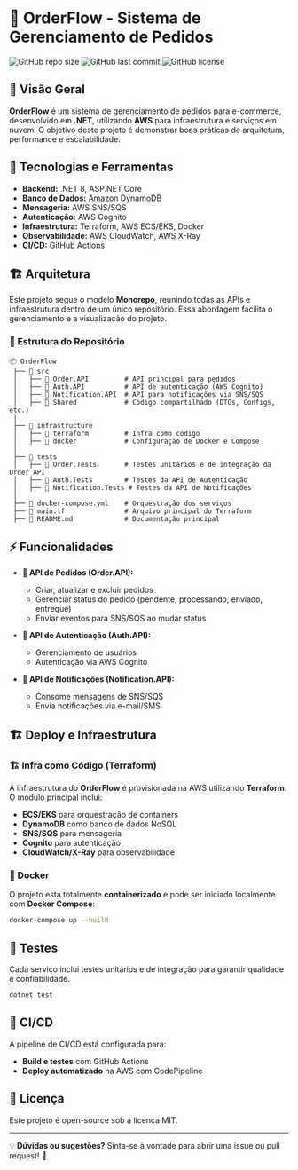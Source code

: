 # 🛒 OrderFlow - Sistema de Gerenciamento de Pedidos

![GitHub repo size](https://img.shields.io/github/repo-size/user/orderflow?style=flat-square)
![GitHub last commit](https://img.shields.io/github/last-commit/user/orderflow?style=flat-square)
![GitHub license](https://img.shields.io/github/license/user/orderflow?style=flat-square)

## 📌 Visão Geral

**OrderFlow** é um sistema de gerenciamento de pedidos para e-commerce, desenvolvido em **.NET**, utilizando **AWS** para infraestrutura e serviços em nuvem. O objetivo deste projeto é demonstrar boas práticas de arquitetura, performance e escalabilidade.

## 🚀 Tecnologias e Ferramentas

- **Backend:** .NET 8, ASP.NET Core
- **Banco de Dados:** Amazon DynamoDB
- **Mensageria:** AWS SNS/SQS
- **Autenticação:** AWS Cognito
- **Infraestrutura:** Terraform, AWS ECS/EKS, Docker
- **Observabilidade:** AWS CloudWatch, AWS X-Ray
- **CI/CD:** GitHub Actions

## 🏗️ Arquitetura

Este projeto segue o modelo **Monorepo**, reunindo todas as APIs e infraestrutura dentro de um único repositório. Essa abordagem facilita o gerenciamento e a visualização do projeto.

### 📂 Estrutura do Repositório

```
📦 OrderFlow  
 ├── 📂 src  
 │   ├── 📂 Order.API         # API principal para pedidos  
 │   ├── 📂 Auth.API          # API de autenticação (AWS Cognito)  
 │   ├── 📂 Notification.API  # API para notificações via SNS/SQS  
 │   ├── 📂 Shared            # Código compartilhado (DTOs, Configs, etc.)  
 │  
 ├── 📂 infrastructure  
 │   ├── 📂 terraform         # Infra como código  
 │   ├── 📂 docker            # Configuração de Docker e Compose  
 │  
 ├── 📂 tests  
 │   ├── 📂 Order.Tests       # Testes unitários e de integração da Order API  
 │   ├── 📂 Auth.Tests        # Testes da API de Autenticação  
 │   ├── 📂 Notification.Tests # Testes da API de Notificações  
 │  
 ├── 📄 docker-compose.yml    # Orquestração dos serviços  
 ├── 📄 main.tf               # Arquivo principal do Terraform  
 ├── 📄 README.md             # Documentação principal  
```

## ⚡ Funcionalidades

- **📌 API de Pedidos (Order.API):**
  - Criar, atualizar e excluir pedidos
  - Gerenciar status do pedido (pendente, processando, enviado, entregue)
  - Enviar eventos para SNS/SQS ao mudar status

- **🔐 API de Autenticação (Auth.API):**
  - Gerenciamento de usuários
  - Autenticação via AWS Cognito

- **📩 API de Notificações (Notification.API):**
  - Consome mensagens de SNS/SQS
  - Envia notificações via e-mail/SMS

## 🏗️ Deploy e Infraestrutura

### 🏗️ Infra como Código (Terraform)
A infraestrutura do **OrderFlow** é provisionada na AWS utilizando **Terraform**. O módulo principal inclui:

- **ECS/EKS** para orquestração de containers
- **DynamoDB** como banco de dados NoSQL
- **SNS/SQS** para mensageria
- **Cognito** para autenticação
- **CloudWatch/X-Ray** para observabilidade

### 🐳 Docker
O projeto está totalmente **containerizado** e pode ser iniciado localmente com **Docker Compose**:

```sh
docker-compose up --build
```

## 🔬 Testes
Cada serviço inclui testes unitários e de integração para garantir qualidade e confiabilidade.

```sh
dotnet test
```

## 🔧 CI/CD
A pipeline de CI/CD está configurada para:
- **Build e testes** com GitHub Actions
- **Deploy automatizado** na AWS com CodePipeline

## 📜 Licença
Este projeto é open-source sob a licença MIT.

---

💡 **Dúvidas ou sugestões?** Sinta-se à vontade para abrir uma issue ou pull request! 🚀
